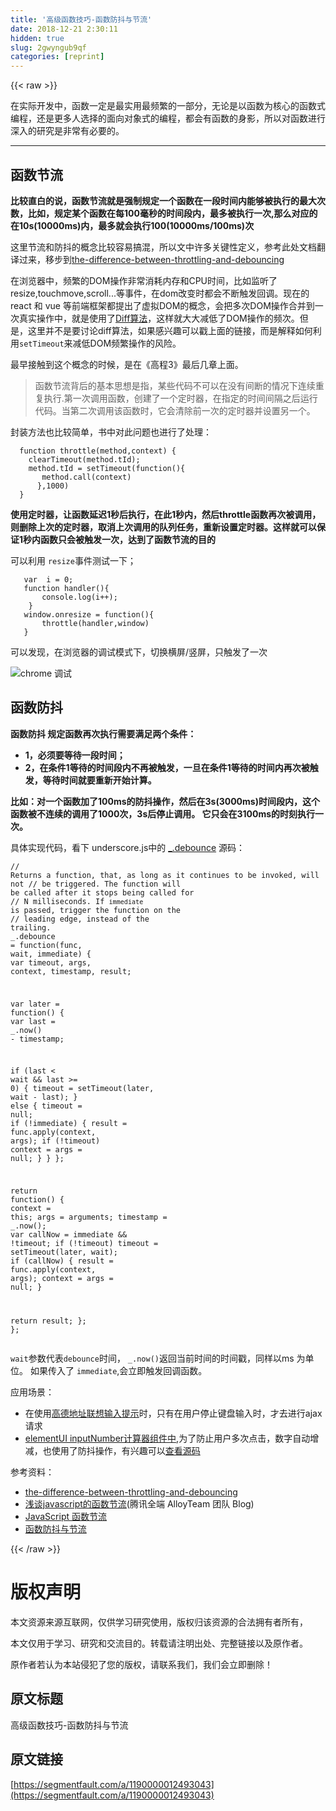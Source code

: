 ```yaml
---
title: '高级函数技巧-函数防抖与节流' 
date: 2018-12-21 2:30:11
hidden: true
slug: 2gwyngub9qf
categories: [reprint]
---
```


{{< raw >}}

                    
<p>在实际开发中，函数一定是最实用最频繁的一部分，无论是以函数为核心的函数式编程，还是更多人选择的面向对象式的编程，都会有函数的身影，所以对函数进行深入的研究是非常有必要的。</p>
<hr>
<h2 id="articleHeader0">函数节流</h2>
<p><strong>比较直白的说，函数节流就是强制规定一个函数在一段时间内能够被执行的最大次数，比如，规定某个函数在每100毫秒的时间段内，最多被执行一次,那么对应的在10s(10000ms)内，最多就会执行100(10000ms/100ms)次</strong></p>
<p>这里节流和防抖的概念比较容易搞混，所以文中许多关键性定义，参考此处文档翻译过来，移步到<a href="https://css-tricks.com/the-difference-between-throttling-and-debouncing/" rel="nofollow noreferrer" target="_blank">the-difference-between-throttling-and-debouncing</a></p>
<p>在浏览器中，频繁的DOM操作非常消耗内存和CPU时间，比如监听了resize,touchmove,scroll...等事件，在dom改变时都会不断触发回调。现在的react 和 vue 等前端框架都提出了虚拟DOM的概念，会把多次DOM操作合并到一次真实操作中，就是使用了<a href="http://www.infoq.com/cn/articles/react-dom-diff" rel="nofollow noreferrer" target="_blank">Diff算法</a>，这样就大大减低了DOM操作的频次。但是，这里并不是要讨论diff算法，如果感兴趣可以戳上面的链接，而是解释如何利用<code>setTimeout</code>来减低DOM频繁操作的风险。</p>
<p>最早接触到这个概念的时候，是在《高程3》最后几章上面。</p>
<blockquote>函数节流背后的基本思想是指，某些代码不可以在没有间断的情况下连续重复执行.第一次调用函数，创建了一个定时器，在指定的时间间隔之后运行代码。当第二次调用该函数时，它会清除前一次的定时器并设置另一个。</blockquote>
<p>封装方法也比较简单，书中对此问题也进行了处理：</p>
<div class="widget-codetool" style="display:none;">
      <div class="widget-codetool--inner">
      <span class="selectCode code-tool" data-toggle="tooltip" data-placement="top" title="" data-original-title="全选"></span>
      <span type="button" class="copyCode code-tool" data-toggle="tooltip" data-placement="top" data-clipboard-text="  function throttle(method,context) {
    clearTimeout(method.tId);
    method.tId = setTimeout(function(){
       method.call(context)
      },1000)
  }" title="" data-original-title="复制"></span>
      <span type="button" class="saveToNote code-tool" data-toggle="tooltip" data-placement="top" title="" data-original-title="放进笔记"></span>
      </div>
      </div><pre class="hljs monkey"><code>  <span class="hljs-function"><span class="hljs-keyword">function</span> <span class="hljs-title">throttle</span>(</span><span class="hljs-function"><span class="hljs-keyword">method</span>,<span class="hljs-title">context</span>) {</span>
    clearTimeout(<span class="hljs-function"><span class="hljs-keyword">method</span>.<span class="hljs-title">tId</span>);</span>
    <span class="hljs-function"><span class="hljs-keyword">method</span>.<span class="hljs-title">tId</span> =</span> setTimeout(<span class="hljs-function"><span class="hljs-keyword">function</span>(</span>){
       <span class="hljs-function"><span class="hljs-keyword">method</span>.<span class="hljs-title">call</span>(</span>context)
      },<span class="hljs-number">1000</span>)
  }</code></pre>
<p><strong>使用定时器，让函数延迟1秒后执行，在此1秒内，然后throttle函数再次被调用，则删除上次的定时器，取消上次调用的队列任务，重新设置定时器。这样就可以保证1秒内函数只会被触发一次，达到了函数节流的目的</strong></p>
<p>可以利用 <code>resize</code>事件测试一下；</p>
<div class="widget-codetool" style="display:none;">
      <div class="widget-codetool--inner">
      <span class="selectCode code-tool" data-toggle="tooltip" data-placement="top" title="" data-original-title="全选"></span>
      <span type="button" class="copyCode code-tool" data-toggle="tooltip" data-placement="top" data-clipboard-text="   var  i = 0;
   function handler(){
       console.log(i++);
    }
   window.onresize = function(){
       throttle(handler,window)
   }" title="" data-original-title="复制"></span>
      <span type="button" class="saveToNote code-tool" data-toggle="tooltip" data-placement="top" title="" data-original-title="放进笔记"></span>
      </div>
      </div><pre class="hljs javascript"><code>   <span class="hljs-keyword">var</span>  i = <span class="hljs-number">0</span>;
   <span class="hljs-function"><span class="hljs-keyword">function</span> <span class="hljs-title">handler</span>(<span class="hljs-params"></span>)</span>{
       <span class="hljs-built_in">console</span>.log(i++);
    }
   <span class="hljs-built_in">window</span>.onresize = <span class="hljs-function"><span class="hljs-keyword">function</span>(<span class="hljs-params"></span>)</span>{
       throttle(handler,<span class="hljs-built_in">window</span>)
   }</code></pre>
<p>可以发现，在浏览器的调试模式下，切换横屏/竖屏，只触发了一次</p>
<p><span class="img-wrap"><img data-src="/img/bV0AaG?w=763&amp;h=201" src="https://static.alili.tech/img/bV0AaG?w=763&amp;h=201" alt="chrome 调试" title="chrome 调试" style="cursor: pointer; display: inline;"></span></p>
<h2 id="articleHeader1">函数防抖</h2>
<p><strong>函数防抖 规定函数再次执行需要满足两个条件：</strong></p>
<ul>
<li><strong>1，必须要等待一段时间；</strong></li>
<li><strong>2，在条件1等待的时间段内不再被触发，一旦在条件1等待的时间内再次被触发，等待时间就要重新开始计算。</strong></li>
</ul>
<p><strong>比如：对一个函数加了100ms的防抖操作，然后在3s(3000ms)时间段内，这个函数被不连续的调用了1000次，3s后停止调用。 它只会在3100ms的时刻执行一次。</strong></p>
<p>具体实现代码，看下 underscore.js中的 <a href="http://underscorejs.org/#debounce" rel="nofollow noreferrer" target="_blank">_.debounce</a>  源码：</p>
<div class="widget-codetool" style="display:none;">
      <div class="widget-codetool--inner">
      <span class="selectCode code-tool" data-toggle="tooltip" data-placement="top" title="" data-original-title="全选"></span>
      <span type="button" class="copyCode code-tool" data-toggle="tooltip" data-placement="top" data-clipboard-text="// Returns a function, that, as long as it continues to be invoked, will not
// be triggered. The function will be called after it stops being called for
// N milliseconds. If `immediate` is passed, trigger the function on the
// leading edge, instead of the trailing.
_.debounce = function(func, wait, immediate) {
  var timeout, args, context, timestamp, result;

  var later = function() {
 var last = _.now() - timestamp;

 if (last < wait &amp;&amp; last >= 0) {
   timeout = setTimeout(later, wait - last);
 } else {
   timeout = null;
   if (!immediate) {
     result = func.apply(context, args);
     if (!timeout) context = args = null;
   }
 }
  };

  return function() {
   context = this;
   args = arguments;
   timestamp = _.now();
   var callNow = immediate &amp;&amp; !timeout;
   if (!timeout) timeout = setTimeout(later, wait);
   if (callNow) {
     result = func.apply(context, args);
     context = args = null;
   }

   return result;
  };
};" title="" data-original-title="复制"></span>
      <span type="button" class="saveToNote code-tool" data-toggle="tooltip" data-placement="top" title="" data-original-title="放进笔记"></span>
      </div>
      </div><pre class="hljs verilog"><code><span class="hljs-comment">// Returns a function, that, as long as it continues to be invoked, will not</span>
<span class="hljs-comment">// be triggered. The function will be called after it stops being called for</span>
<span class="hljs-comment">// N milliseconds. If `immediate` is passed, trigger the function on the</span>
<span class="hljs-comment">// leading edge, instead of the trailing.</span>
<span class="hljs-number">_</span><span class="hljs-variable">.debounce</span> = <span class="hljs-keyword">function</span>(func, <span class="hljs-keyword">wait</span>, immediate) {
  <span class="hljs-keyword">var</span> timeout, args, <span class="hljs-keyword">context</span>, timestamp, result;

  <span class="hljs-keyword">var</span> later = <span class="hljs-keyword">function</span>() {
 <span class="hljs-keyword">var</span> last = <span class="hljs-number">_</span><span class="hljs-variable">.now</span>() - timestamp;

 <span class="hljs-keyword">if</span> (last &lt; <span class="hljs-keyword">wait</span> &amp;&amp; last &gt;= <span class="hljs-number">0</span>) {
   timeout = setTimeout(later, <span class="hljs-keyword">wait</span> - last);
 } <span class="hljs-keyword">else</span> {
   timeout = <span class="hljs-literal">null</span>;
   <span class="hljs-keyword">if</span> (!immediate) {
     result = func<span class="hljs-variable">.apply</span>(<span class="hljs-keyword">context</span>, args);
     <span class="hljs-keyword">if</span> (!timeout) <span class="hljs-keyword">context</span> = args = <span class="hljs-literal">null</span>;
   }
 }
  };

  <span class="hljs-keyword">return</span> <span class="hljs-keyword">function</span>() {
   <span class="hljs-keyword">context</span> = <span class="hljs-keyword">this</span>;
   args = arguments;
   timestamp = <span class="hljs-number">_</span><span class="hljs-variable">.now</span>();
   <span class="hljs-keyword">var</span> callNow = immediate &amp;&amp; !timeout;
   <span class="hljs-keyword">if</span> (!timeout) timeout = setTimeout(later, <span class="hljs-keyword">wait</span>);
   <span class="hljs-keyword">if</span> (callNow) {
     result = func<span class="hljs-variable">.apply</span>(<span class="hljs-keyword">context</span>, args);
     <span class="hljs-keyword">context</span> = args = <span class="hljs-literal">null</span>;
   }

   <span class="hljs-keyword">return</span> result;
  };
};</code></pre>
<p><code>wait</code>参数代表<code>debounce</code>时间， <code>_.now()</code>返回当前时间的时间戳，同样以ms 为单位。 如果传入了 <code>immediate</code>,会立即触发回调函数。</p>
<p>应用场景：</p>
<ul>
<li>在使用<a href="http://lbs.amap.com/api/javascript-api/guide/map-data/input_prompt#t2" rel="nofollow noreferrer" target="_blank">高德地址联想输入提示</a>时，只有在用户停止键盘输入时，才去进行ajax请求</li>
<li>
<a href="http://element-cn.eleme.io/#/zh-CN/component/input-number" rel="nofollow noreferrer" target="_blank">elementUI inputNumber计算器组件中</a>,为了防止用户多次点击，数字自动增减，也使用了防抖操作，有兴趣可以<a href="https://github.com/ElemeFE/element/blob/dev/packages/input-number/src/input-number.vue#L229" rel="nofollow noreferrer" target="_blank">查看源码</a>
</li>
</ul>
<p>参考资料：</p>
<ul>
<li><a href="https://css-tricks.com/the-difference-between-throttling-and-debouncing/" rel="nofollow noreferrer" target="_blank">the-difference-between-throttling-and-debouncing</a></li>
<li>
<a href="http://www.alloyteam.com/2012/11/javascript-throttle/" rel="nofollow noreferrer" target="_blank">浅谈javascript的函数节流</a>(腾讯全端 AlloyTeam 团队 Blog)</li>
<li><a href="https://www.cnblogs.com/dolphinX/p/3403821.html" rel="nofollow noreferrer" target="_blank">JavaScript 函数节流</a></li>
<li><a href="https://segmentfault.com/a/1190000002764479">函数防抖与节流</a></li>
</ul>

                
{{< /raw >}}

# 版权声明
本文资源来源互联网，仅供学习研究使用，版权归该资源的合法拥有者所有，

本文仅用于学习、研究和交流目的。转载请注明出处、完整链接以及原作者。

原作者若认为本站侵犯了您的版权，请联系我们，我们会立即删除！

## 原文标题
高级函数技巧-函数防抖与节流

## 原文链接
[https://segmentfault.com/a/1190000012493043](https://segmentfault.com/a/1190000012493043)

